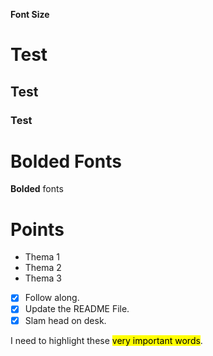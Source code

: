 **Font Size**

# Test
## Test
### Test

# Bolded Fonts
**Bolded** fonts

# Points

- Thema 1
- Thema 2
- Thema 3


- [x] Follow along.
- [x] Update the README File.
- [x] Slam head on desk. 

I need to highlight these <mark>very important words</mark>.
